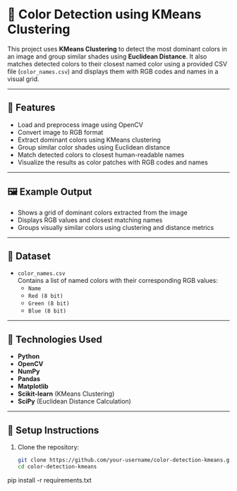 # 🎨 Color Detection using KMeans Clustering

This project uses **KMeans Clustering** to detect the most dominant colors in an image and group similar shades using **Euclidean Distance**. It also matches detected colors to their closest named color using a provided CSV file (`color_names.csv`) and displays them with RGB codes and names in a visual grid.

---

## 📌 Features

- Load and preprocess image using OpenCV
- Convert image to RGB format
- Extract dominant colors using KMeans clustering
- Group similar color shades using Euclidean distance
- Match detected colors to closest human-readable names
- Visualize the results as color patches with RGB codes and names

---

## 🖼️ Example Output

- Shows a grid of dominant colors extracted from the image
- Displays RGB values and closest matching names
- Groups visually similar colors using clustering and distance metrics

---

## 🧾 Dataset

- `color_names.csv`  
  Contains a list of named colors with their corresponding RGB values:
  - `Name`
  - `Red (8 bit)`
  - `Green (8 bit)`
  - `Blue (8 bit)`

---

## 🧠 Technologies Used

- **Python**
- **OpenCV**
- **NumPy**
- **Pandas**
- **Matplotlib**
- **Scikit-learn** (KMeans Clustering)
- **SciPy** (Euclidean Distance Calculation)

---

## 🔧 Setup Instructions

1. Clone the repository:
   ```bash
   git clone https://github.com/your-username/color-detection-kmeans.git
   cd color-detection-kmeans

pip install -r requirements.txt


